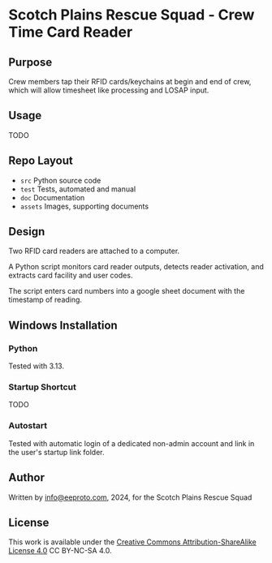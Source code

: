 # Scotch Plains Rescue Squad - Crew Time Card Reader

## Purpose

Crew members tap their RFID cards/keychains at begin and end of crew, which will allow timesheet like processing and LOSAP input.

## Usage

TODO

## Repo Layout

- `src` Python source code
- `test` Tests, automated and manual
- `doc` Documentation
- `assets` Images, supporting documents

## Design

Two RFID card readers are attached to a computer.

A Python script monitors card reader outputs, detects reader activation, and extracts card facility and user codes.

The script enters card numbers into a google sheet document with the timestamp of reading.

## Windows Installation

### Python

Tested with 3.13.

### Startup Shortcut

TODO

### Autostart

Tested with automatic login of a dedicated non-admin account and link in the user's startup link folder.

## Author

Written by info@eeproto.com, 2024, for the Scotch Plains Rescue Squad

## License

This work is available under the [Creative Commons Attribution-ShareAlike License 4.0](https://creativecommons.org/licenses/by-nc-sa/4.0/) CC BY-NC-SA 4.0.
